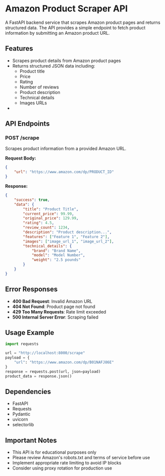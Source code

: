 # Amazon Product Scraper API

A FastAPI backend service that scrapes Amazon product pages and returns structured data. The API provides a simple endpoint to fetch product information by submitting an Amazon product URL.

## Features

- Scrapes product details from Amazon product pages
- Returns structured JSON data including:
  - Product title
  - Price
  - Rating
  - Number of reviews
  - Product description
  - Technical details
  - Images URLs
-

## API Endpoints

### POST /scrape

Scrapes product information from a provided Amazon URL.

**Request Body:**
```json
{
    "url": "https://www.amazon.com/dp/PRODUCT_ID"
}
```

**Response:**
```json
{
    "success": true,
    "data": {
        "title": "Product Title",
        "current_price": 99.99,
        "original_price": 129.99,
        "rating": 4.5,
        "review_count": 1234,
        "description": "Product description...",
        "features": ["Feature 1", "Feature 2"],
        "images": ["image_url_1", "image_url_2"],
        "technical_details": {
            "brand": "Brand Name",
            "model": "Model Number",
            "weight": "2.5 pounds"
        }
    }
}
```

## Error Responses

- **400 Bad Request**: Invalid Amazon URL
- **404 Not Found**: Product page not found
- **429 Too Many Requests**: Rate limit exceeded
- **500 Internal Server Error**: Scraping failed

## Usage Example

```python
import requests

url = "http://localhost:8000/scrape"
payload = {
    "url": "https://www.amazon.com/dp/B01NAFJ86E"
}
response = requests.post(url, json=payload)
product_data = response.json()
```

## Dependencies

- FastAPI
- Requests
- Pydantic
- uvicorn
- selectorlib


## Important Notes

- This API is for educational purposes only
- Please review Amazon's robots.txt and terms of service before use
- Implement appropriate rate limiting to avoid IP blocks
- Consider using proxy rotation for production use
